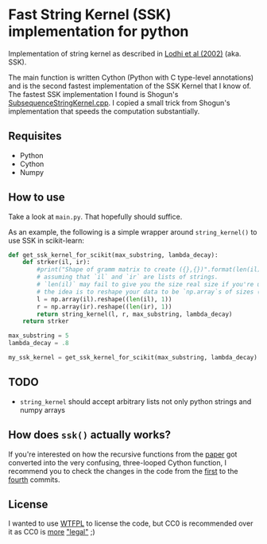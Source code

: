 # Fast String Kernel (SSK) implementation for python #

Implementation of string kernel as described in [Lodhi et al (2002)][paper] (aka. SSK).

[paper]: http://jmlr.csail.mit.edu/papers/volume2/lodhi02a/lodhi02a.pdf

The main function is written Cython (Python with C type-level annotations) and is the
second fastest implementation of the SSK Kernel that I know of. The fastest
SSK implementation I found is Shogun's [SubsequenceStringKernel.cpp][shogunimp].
I copied a small trick from Shogun's implementation that speeds the computation
substantially.

[shogunimp]: https://github.com/shogun-toolbox/shogun/blob/b1cf826876093c3b26346116c28bd077e4db6b0c/src/shogun/kernel/string/SubsequenceStringKernel.cpp#L87

## Requisites ##

- Python
- Cython
- Numpy

## How to use ##

Take a look at `main.py`. That hopefully should suffice.

As an example, the following is a simple wrapper around `string_kernel()` to use SSK in scikit-learn:

```python
def get_ssk_kernel_for_scikit(max_substring, lambda_decay):
    def strker(il, ir):
        #print("Shape of gramm matrix to create ({},{})".format(len(il), len(ir)))
        # assuming that `il` and `ir` are lists of strings.
        # `len(il)` may fail to give you the size real size if you're using `np.array`s
        # the idea is to reshape your data to be `np.array`s of sizes (n, 1) and (m, 1)
        l = np.array(il).reshape((len(il), 1))
        r = np.array(ir).reshape((len(ir), 1))
        return string_kernel(l, r, max_substring, lambda_decay)
    return strker

max_substring = 5
lambda_decay = .8

my_ssk_kernel = get_ssk_kernel_for_scikit(max_substring, lambda_decay)
```

## TODO ##

* `string_kernel` should accept arbitrary lists not only python strings and numpy arrays

## How does `ssk()` actually works? ##

If you're interested on how the recursive functions from the [paper][] got converted into
the very confusing, three-looped Cython function, I recommend you to check the changes in
the code from the [first][] to the [fourth][] commits.

[first]: https://github.com/helq/python-ssk/commit/6acee597ff37f7e7e12dd8651421a4d34c5dad70
[fourth]: https://github.com/helq/python-ssk/commit/28a3bd1db2899ac35e3db630aa66c92ec081591e

## License ##

I wanted to use [WTFPL](http://www.wtfpl.net/) to license the code, but CC0 is recommended
over it as CC0 is [more][fsfwtfpl] ["legal"][fsfunlicense] ;)

[fsfwtfpl]: https://www.gnu.org/licenses/license-list.html#WTFPL
[fsfunlicense]: https://www.gnu.org/licenses/license-list.html#Unlicense
